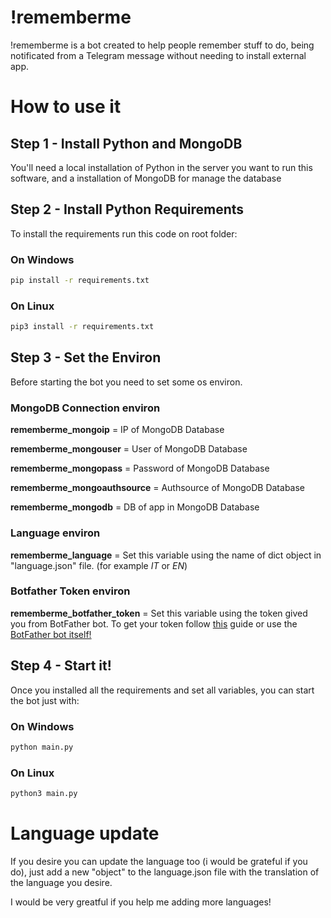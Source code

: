 # !rememberme

!rememberme is a bot created to help people remember stuff to do, being notificated from a Telegram message without needing to install external app.

# How to use it

## Step 1 - Install Python and MongoDB

You'll need a local installation of Python in the server you want to run this software, and a installation of MongoDB for manage the database

## Step 2 - Install Python Requirements

To install the requirements run this code on root folder:

### On Windows
``` bash
pip install -r requirements.txt  
```
### On Linux
```bash
pip3 install -r requirements.txt  
```

## Step 3 - Set the Environ

Before starting the bot you need to set some os environ.

### MongoDB Connection environ

__rememberme_mongoip__            = IP of MongoDB Database

__rememberme_mongouser__          = User of MongoDB Database

__rememberme_mongopass__          = Password of MongoDB Database

__rememberme_mongoauthsource__    = Authsource of MongoDB Database

__rememberme_mongodb__            = DB of app in MongoDB Database

### Language environ

__rememberme_language__ = Set this variable using the name of dict object in "language.json" file. (for example _IT_ or _EN_) 

### Botfather Token environ

__rememberme_botfather_token__ = Set this variable using the token gived you from BotFather bot. To get your token follow [this](https://core.telegram.org/bots#3-how-do-i-create-a-bot) guide  or use the [BotFather bot itself!](https://t.me/botfather) 


## Step 4 - Start it!
Once you installed all the requirements and set all variables, you can start the bot just with:

### On Windows
``` bash
python main.py  
```
### On Linux
```bash
python3 main.py  
```


# Language update

If you desire you can update the language too (i would be grateful if you do), just add a new "object" to the language.json file with the translation of the language you desire.

I would be very greatful if you help me adding more languages!
